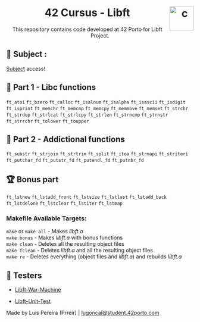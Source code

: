 <h1 align="center">42 Cursus - Libft <img src="https://imgur.com/MbpYAc0.png" alt="c" align="right" width="65" height="65"/></h1>
<p align="center">This repository contains code developed at 42 Porto for Libft Project.</p>
<h2 align="left"> 📄 Subject : </h2>
<a href="https://github.com/Prreir/Libft_42/blob/main/Extra/Subject.pdf" >Subject</a> access!

<h2 align="left">🥇 Part 1 - Libc functions</h2>

`ft_atoi` `ft_bzero` `ft_calloc` `ft_isalnum` `ft_isalpha` `ft_isascii` `ft_isdigit` `ft_isprint` `ft_memchr` `ft_memcmp` `ft_memcpy` `ft_memmove` `ft_memset` `ft_strchr` `ft_strdup` `ft_strlcat` `ft_strlcpy` `ft_strlen` `ft_strncmp` `ft_strnstr` `ft_strrchr` `ft_tolower` `ft_toupper`

<h2 align="left">🥈 Part 2 - Addictional functions</h2>

`ft_substr` `ft_strjoin` `ft_strtrim` `ft_split` `ft_itoa` `ft_strmapi` `ft_striteri` `ft_putchar_fd` `ft_putstr_fd` `ft_putendl_fd` `ft_putnbr_fd`

<h2 align="left">🏆 Bonus part</h2>

`ft_lstnew` `ft_lstadd_front` `ft_lstsize` `ft_lstlast` `ft_lstadd_back` `ft_lstdelone` `ft_lstclear` `ft_lstiter` `ft_lstmap`

### Makefile Available Targets:
`make` or `make all` - Makes _libft.a_  
`make bonus` - Makes _libft.a_ with bonus functions  
`make clean` - Deletes all the resulting object files  
`make fclean` - Deletes _libft.a_ and all the resulting object files  
`make re` - Deletes everything (object files and _libft.a_) and rebuilds _libft.a_

<h2 align="left">📝 Testers</h2>

- [Libft-War-Machine](https://github.com/y3ll0w42/libft-war-machine)

- [Libft-Unit-Test](https://github.com/alelievr/libft-unit-test) 

Made by Luís Pereira (Prreir) | lugoncal@student.42porto.com
